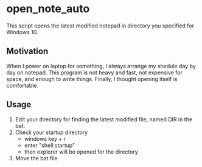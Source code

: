 # open_note_auto
This script opens the latest modified notepad in directory you specified for Windows 10.

## Motivation
When I power on laptop for something, I always arrange my shedule day by day on notepad. This program is not heavy and fast, not expensive for space, and enough to write things. Finally, I thought opening itself is comfortable.

## Usage
1. Edit your directory for finding the latest modified file, named DIR in the bat.
2. Check your startup directory
    * windows key + r
    * enter "shell:startup"
    * then explorer will be opened for the directory
3. Move the bat file
